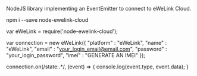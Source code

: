 NodeJS library implementing an EventEmitter to connect to eWeLink Cloud.

npm i --save node-ewelink-cloud

var eWeLink = require('node-ewelink-cloud');

var connection = new eWeLink({
    "platform" : "eWeLink",
    "name" : "eWeLink",
    "email" : "your_login_email@email.com",
    "password" : "your_login_password",
    "imei" : "GENERATE AN IMEI"
});

connection.on(/state:.*/, (event) => {
  console.log(event.type, event.data);
}


